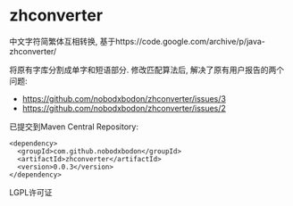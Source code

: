 # zhconverter
中文字符简繁体互相转换, 基于https://code.google.com/archive/p/java-zhconverter/

将原有字库分割成单字和短语部分. 修改匹配算法后, 解决了原有用户报告的两个问题:

- https://github.com/nobodxbodon/zhconverter/issues/3 
- https://github.com/nobodxbodon/zhconverter/issues/2

已提交到Maven Central Repository:
```
<dependency>
  <groupId>com.github.nobodxbodon</groupId>
  <artifactId>zhconverter</artifactId>
  <version>0.0.3</version>
</dependency>
```
LGPL许可证
